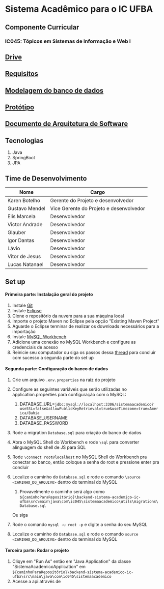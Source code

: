 # Sistema Acadêmico para o IC UFBA

## Componente Curricular

### IC045: Tópicos em Sistemas de Informação e Web I

## [Drive](https://drive.google.com/drive/folders/1QJ4PaNYhIkvsSdNPGOQN3nP7j8SYYtgN?usp=sharing)

## [Requisitos](https://docs.google.com/document/d/1Dzjv17Old3uu1rwtQg_xaMUMJ1OL9CvtbSKM_gnplww/edit?usp=drive_link)

## [Modelagem do banco de dados](https://dbdesigner.page.link/28BjhNgupwdhX9Tp8)

## [Protótipo](https://www.figma.com/file/43HvdK6cT0hJ4XjSFZDL04/SIGA---IC045?type=design&mode=design&t=ogiUXiYnDVzzZ5J4-1)
## [Documento de Arquitetura de Software](https://docs.google.com/document/d/1b8DwGg7oZ-APcK7_UBkhEQnsvwaKZnzY/edit?usp=sharing&ouid=114509522047919530579&rtpof=true&sd=true)

## Tecnologias
1. Java
2. SpringBoot
3. JPA

## Time de Desenvolvimento

| Nome           | Cargo                                   |
| -------------- | --------------------------------------- |
| Karen Botelho  | Gerente do Projeto e desenvolvedor      |
| Gustavo Mendel | Vice Gerente do Projeto e desenvolvedor |
| Elis Marcela   | Desenvolvedor                           |
| Victor Andrade | Desenvolvedor                           |
| Glauber        | Desenvolvedor                           |
| Igor Dantas    | Desenvolvedor                           |
| Lávio          | Desenvolvedor                           |
| Vitor de Jesus | Desenvolvedor                           |
| Lucas Natanael | Desenvolvedor                           |

## Set up

#### Primeira parte: Instalação geral do projeto
1. Instale [Git](https://gitforwindows.org/)
2. Instale [Eclipse](https://www.eclipse.org/downloads/)
3. Clone o repositório da nuvem para a sua máquina local
4. Importe o projeto Maven no Eclipse pela opção "Existing Maven Project"
5. Aguarde o Eclipse terminar de realizar os downloads necessários para a importação
6. Instale [MySQL Workbench](https://dev.mysql.com/downloads/windows/installer/8.0.html)
7. Adicione uma conexão no MySQL Workbench e configure as credenciais de acesso
8. Reinicie seu computador ou siga os passos dessa [thread](https://stackoverflow.com/questions/41818827/mysql-error-1045-access-denied-for-user-rootlocalhost-using-password) para concluir com sucesso a segunda parte do set up

#### Segunda parte: Configuração do banco de dados
1. Crie um arquivo `.env.properties` na raiz do projeto
2. Configure as seguintes variáveis que serão utilizadas no application.properties para configuração com o MySQL:
   1. DATABASE_URL=`jdbc:mysql://localhost:3306/sistemaacademico?useSSL=false&allowPublicKeyRetrieval=true&useTimezone=true=America/Bahia`
   2. DATABASE_USERNAME
   3. DATABASE_PASSWORD
3. Rode a migration `Database.sql` para criação do banco de dados
  1. Abra o MySQL Shell do Workbench e rode `\sql` para converter alinguagem do shell de JS para SQL
  2. Rode `\connect root@localhost` no MySQL Shell do Workbench pra conectar ao banco, então coloque a senha do root e pressione enter pra concluir
  3. Localize o caminho do `Database.sql` e rode o comando `\source <CAMINHO_DO_ARQUIVO>` dentro do terminal do MySQL
     1. Provavelmente o caminho será algo como `${caminhoParaRepositório}\backend-sistema-academico-ic-ufba\src\main\java\com\ic045\sistemaacademico\utils\migrations\Database.sql`

     Ou siga
 1. Rode o comando `mysql -u root -p` e digite a senha do seu MySQL
 2. Localize o caminho do `Database.sql` e rode o comando `source <CAMINHO_DO_ARQUIVO>` dentro do terminal do MySQL

#### Terceira parte: Rodar o projeto
1. Cliqye em "Run As" então em "Java Application" da classe "SistemaAcademicoApplication" em `${caminhoParaRepositório}\backend-sistema-academico-ic-ufba\src\main\java\com\ic045\sistemaacademico`
2. Acesse a api através de
